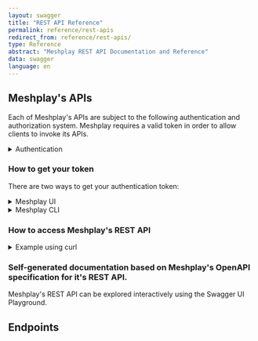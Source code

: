 ```yaml
---
layout: swagger
title: "REST API Reference"
permalink: reference/rest-apis
redirect_from: reference/rest-apis/
type: Reference
abstract: "Meshplay REST API Documentation and Reference"
data: swagger
language: en
---
```


## Meshplay's APIs

Each of Meshplay's APIs are subject to the following authentication and authorization system. Meshplay requires a valid token in order to allow clients to invoke its APIs.

<details>
  <summary>Authentication</summary>
  Requests to any of the API endpoints must be authenticated and include a valid JWT access token in the HTTP headers. Type of authentication is determined by the selected <a href='/extensibility/providers'>Providers</a>. Use of the Local Provider, "None", puts Meshplay into single-user mode and does not require authentication. {% include alert.html type="dark" title="What are authentication tokens?" content="Meshplay authentication tokens allow users or systems to authenticate with Meshplay Server via either its two clients, <a href='/reference/meshplayctl'>Meshplay CLI</a> and <a href='/extensibility/api#how-to-get-your-token'>Meshplay UI</a>, or its two APIs: <a href='/reference/rest-apis'>REST</a> or <a href='/reference/graphql-apis'>GraphQL</a>. <p>Meshplay's authentication token system provide secure access to Meshplay's powerful management features.</p>" %}
</details>

### How to get your token

There are two ways to get your authentication token:

<details>
  <summary>Meshplay UI</summary>

Using Meshplay UI, you can get a copy of your authentication token by following these steps:
<br/>

1. Log into Meshplay by selecting your identity provider of choice (typically found at <code style="
       color: inherit;
       padding: 0.2em 0.4em;
       margin: 0;
       font-size: 85%;
       word-break: normal;
       background-color: var(--color-primary-dark);
       border-radius: 0.25rem;
       ">http:\\{meshplay-server}:9081/provider</code>)
   <br/>

2. Navigate to your user's avatar in the upper righthand corner and select "Get Token" from the dropdown of profile section:

<a href="{{ site.baseurl }}/assets/img/token/MeshplayTokenUI.png"><img alt="Meshplay Dashboard" src="{{ site.baseurl }}/assets/img/token/MeshplayTokenUI.png" width="680" height="400"/></a>
<br/>

</details>

<details>
  <summary>Meshplay CLI</summary>
  <br />
Using <a href='/reference/meshplayctl'>Meshplay CLI</a>, you can get a copy of your authentication token by executing this command:
  <br/>
  <br/>
  <pre class="codeblock-pre">
  <div class="codeblock"><div class="clipboardjs">meshplayctl system login</div></div>
  </pre>
  <br />
  <br />
  In order to use this command, you must have a web browser available on your system (this command cannot be executed on a headless system).

</details>

### How to access Meshplay's REST API

<details>
  <summary>Example using curl</summary>
  <br />
Using curl, you can access Meshplay's REST API by executing this command:
  <br/>
  <br/>
  <pre class="codeblock-pre">
  <div class="codeblock"><div class="clipboardjs">curl --location 'localhost:9081/api/&lt;endpoint&gt;' \
--header 'meshplay-token: &lt;yourToken&gt;\
--header 'Cookie: meshplay-provider=Meshplay; meshplay.layer5.io_ref=/;token=&lt;yourToken&gt;
</div>
</div>
  </pre>
  <br />
  <br />

</details>

### Self-generated documentation based on Meshplay's OpenAPI specification for it's REST API.

Meshplay's REST API can be explored interactively using the Swagger UI Playground.

## Endpoints
